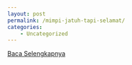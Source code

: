 ```yaml
---
layout: post
permalink: /mimpi-jatuh-tapi-selamat/
categories:
    - Uncategorized
---
```


[Baca Selengkapnya](/03)